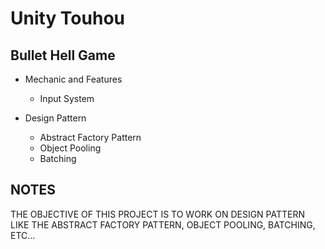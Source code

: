 # Unity Touhou

## Bullet Hell Game

* Mechanic and Features

  * Input System

* Design Pattern

  * Abstract Factory Pattern
  * Object Pooling
  * Batching

## NOTES

THE OBJECTIVE OF THIS PROJECT IS TO WORK ON DESIGN PATTERN LIKE THE  ABSTRACT FACTORY PATTERN, OBJECT POOLING, BATCHING, ETC...
